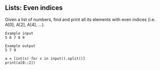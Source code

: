 ##  Lists: Even indices

Given a list of numbers, find and print all its elements with even indices (i.e. A[0], A[2], A[4], ...).

```
Example input
5 6 7 8 9

Example output
5 7 9
```

```
a = [int(s) for s in input().split()]
print(a[0::2])
```

